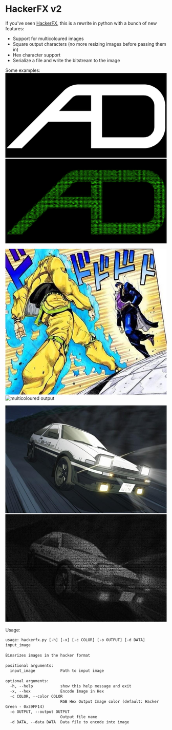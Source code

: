 # HackerFX v2

If you've seen [HackerFX](https://github.com/Aniruddha-Deb/HackerFX), this is 
a rewrite in python with a bunch of new features:

- Support for multicoloured images
- Square output characters (no more resizing images before passing them in)
- Hex character support
- Serialize a file and write the bitstream to the image

Some examples:
![monochrome](examples/monochrome.png)
![looks pretty good](examples/monochrome_out.png)

![multicoloured](examples/jojo.jpg)
![multicoloured output](examples/jojo_out.jpg)

![different colour](examples/initiald.jpg)
![and hex output](examples/initiald_out.jpg)

Usage:
```
usage: hackerfx.py [-h] [-x] [-c COLOR] [-o OUTPUT] [-d DATA] input_image

Binarizes images in the hacker format

positional arguments:
  input_image           Path to input image

optional arguments:
  -h, --help            show this help message and exit
  -x, --hex             Encode Image in Hex
  -c COLOR, --color COLOR
                        RGB Hex Output Image color (default: Hacker Green - 0x39FF14)
  -o OUTPUT, --output OUTPUT
                        Output file name
  -d DATA, --data DATA  Data file to encode into image
```
